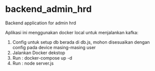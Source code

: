 # backend_admin_hrd
Backend application for admin hrd

Aplikasi ini menggunakan docker local untuk menjalankan kafka: 
1. Config untuk setup db berada di db.js, mohon disesuaikan dengan config pada device masing-masing user
2. Jalankan Docker dekstop
3. Run : docker-compose up -d 
4. Run : node server.js